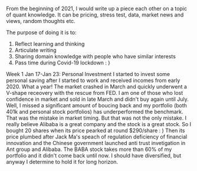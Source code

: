 From the beginning of 2021, I would write up a piece each other on a topic of quant knowledge. It can be pricing, stress test, data, market news and views, random thoughts etc.

The purpose of doing it is to:
1. Reflect learning and thinking
2. Articulate writing 
3. Sharing domain knowledge with people who have similar interests
4. Pass time during Covid-19 lockdown : )

Week 1 Jan 17-Jan 23: Personal Investment
I started to invest some personal saving after I started to work and received incomes from early 2020. What a year! The market crashed in March and quickly underwent a V-shape receovery with the rescue from FED. I am one of those who lost confidence in market and sold in late March and didn't buy again until July. Well, I missed a significant amount of boucing back and my portfolio (both 401k and personal stock portfolios) has underperformed the benchmark. That was the mistake in market timing.
But that was not the only mistake. I really believe Alibaba is a great company and the stock is a great stock. So I bought 20 shares when its price pearked at round $290/share : )
Then its price plumbed after Jack Ma's speach of regulation deficiency of financial innovation and the Chinese government launched anti trust invetigation in Ant group and Alibaba. The BABA stock takes more than 60% of my portfolio and it didn't come back until now. I should have diversified, but anyway I determine to hold it for long horizon.

